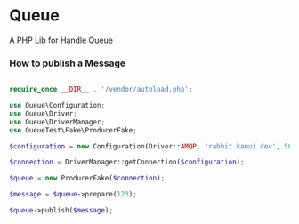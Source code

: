 # Queue
A PHP Lib for Handle Queue 


### How to publish a Message

```php

require_once __DIR__ . '/vendor/autoload.php';

use Queue\Configuration;
use Queue\Driver;
use Queue\DriverManager;
use QueueTest\Fake\ProducerFake;

$configuration = new Configuration(Driver::AMQP, 'rabbit.kanui.dev', 5672, 'kanui', 'kanui');

$connection = DriverManager::getConnection($configuration);

$queue = new ProducerFake($connection);

$message = $queue->prepare(123);

$queue->publish($message);
```